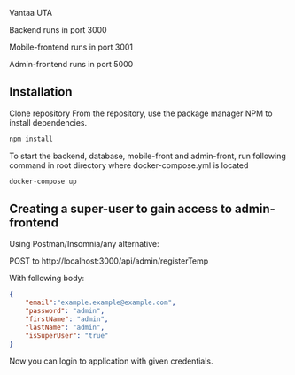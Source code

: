 Vantaa UTA

Backend runs in port 3000

Mobile-frontend runs in port 3001

Admin-frontend runs in port 5000
## Installation

Clone repository
From the repository, use the package manager NPM to install dependencies.
```bash
npm install
```
To start the backend, database, mobile-front and admin-front,
run following command in root directory where docker-compose.yml is located
```bash
docker-compose up
``` 
## Creating a super-user to gain access to admin-frontend
Using Postman/Insomnia/any alternative:

POST to http://localhost:3000/api/admin/registerTemp

With following body:
```json
{
	"email":"example.example@example.com",
	"password": "admin",
	"firstName": "admin",
	"lastName": "admin",
	"isSuperUser": "true"
}
```
Now you can login to application with given credentials.





